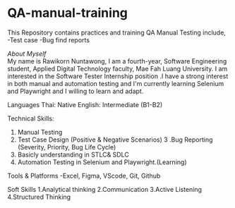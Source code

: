 # QA-manual-training
This Repository contains practices and training QA Manual Testing include, 
-Test case
-Bug find reports



*About Myself*  
My name is Rawikorn Nuntawong, I am a fourth-year, Software Engineering student, Applied Digital Technology faculty, Mae Fah Luang University. I am interested in the Software Tester Internship position .I have a strong interest in both manual and automation testing and I'm currently learning Selenium and Playwright and I willing to learn and adapt.

Languages
Thai: Native
English: Intermediate (B1-B2)

Technical Skills:
1. Manual Testing
2. Test Case Design (Positive & Negative Scenarios)
3 .Bug Reporting (Severity, Priority, Bug Life Cycle)
4. Basicly understanding in STLC& SDLC
5. Automation Testing in Selenium and Playwright.(Learning)

Tools & Platforms
-Excel, Figma, VScode, Git, Github

Soft Skills
1.Analytical thinking
2.Communication
3.Active Listening
4.Structured Thinking
